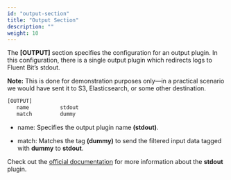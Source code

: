 ```yaml
---
id: "output-section"
title: "Output Section"
description: ""
weight: 10
---
```


The **[OUTPUT]** section specifies the configuration for an output plugin. In this configuration, there is a single output plugin which redirects logs to Fluent Bit’s stdout.

**Note:** This is done for demonstration purposes only—in a practical scenario we would have sent it to S3, Elasticsearch, or some other destination.

```bash
[OUTPUT]
   name          stdout
   match         dummy
```

- name: Specifies the output plugin name **(stdout)**.

- match: Matches the tag **(dummy)** to send the filtered input data tagged with **dummy** to **stdout**.

Check out the [official documentation](https://docs.fluentbit.io/manual/pipeline/outputs/standard-output) for more information about the **stdout** plugin.

